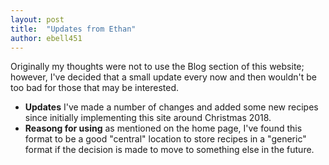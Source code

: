 ```yaml
---
layout: post
title:  "Updates from Ethan"
author: ebell451
---
```


Originally my thoughts were not to use the Blog section of this website; however, I've decided that a small update every now and then wouldn't be too bad for those that may be interested.

- **Updates** I've made a number of changes and added some new recipes since initially implementing this site around Christmas 2018.
- **Reasong for using** as mentioned on the home page, I've found this format to be a good "central" location to store recipes in a "generic" format if the decision is made to move to something else in the future.